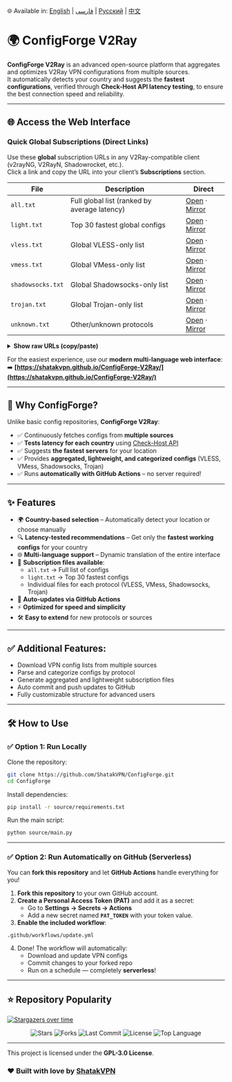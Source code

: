 🌐 Available in: [English](README.md) | [فارسی](README.fa.md) | [Русский](README.ru.md) | [中文](README.zh.md)

# 🌍 ConfigForge V2Ray 

**ConfigForge V2Ray** is an advanced open-source platform that aggregates and optimizes V2Ray VPN configurations from multiple sources.  
It automatically detects your country and suggests the **fastest configurations**, verified through **Check-Host API latency testing**, to ensure the best connection speed and reliability.

---

## 🌐 Access the Web Interface

### Quick Global Subscriptions (Direct Links)
Use these **global** subscription URLs in any V2Ray-compatible client (v2rayNG, V2RayN, Shadowrocket, etc.).  
Click a link and copy the URL into your client’s **Subscriptions** section.

| File | Description | Direct |
|---|---|---|
| `all.txt` | Full global list (ranked by average latency) | [Open](https://raw.githubusercontent.com/ShatakVPN/ConfigForge-V2Ray/main/configs/all.txt) · [Mirror](https://cdn.jsdelivr.net/gh/ShatakVPN/ConfigForge-V2Ray@main/configs/all.txt) |
| `light.txt` | Top 30 fastest global configs | [Open](https://raw.githubusercontent.com/ShatakVPN/ConfigForge-V2Ray/main/configs/light.txt) · [Mirror](https://cdn.jsdelivr.net/gh/ShatakVPN/ConfigForge-V2Ray@main/configs/light.txt) |
| `vless.txt` | Global VLESS-only list | [Open](https://raw.githubusercontent.com/ShatakVPN/ConfigForge-V2Ray/main/configs/vless.txt) · [Mirror](https://cdn.jsdelivr.net/gh/ShatakVPN/ConfigForge-V2Ray@main/configs/vless.txt) |
| `vmess.txt` | Global VMess-only list | [Open](https://raw.githubusercontent.com/ShatakVPN/ConfigForge-V2Ray/main/configs/vmess.txt) · [Mirror](https://cdn.jsdelivr.net/gh/ShatakVPN/ConfigForge-V2Ray@main/configs/vmess.txt) |
| `shadowsocks.txt` | Global Shadowsocks-only list | [Open](https://raw.githubusercontent.com/ShatakVPN/ConfigForge-V2Ray/main/configs/shadowsocks.txt) · [Mirror](https://cdn.jsdelivr.net/gh/ShatakVPN/ConfigForge-V2Ray@main/configs/shadowsocks.txt) |
| `trojan.txt` | Global Trojan-only list | [Open](https://raw.githubusercontent.com/ShatakVPN/ConfigForge-V2Ray/main/configs/trojan.txt) · [Mirror](https://cdn.jsdelivr.net/gh/ShatakVPN/ConfigForge-V2Ray@main/configs/trojan.txt) |
| `unknown.txt` | Other/unknown protocols | [Open](https://raw.githubusercontent.com/ShatakVPN/ConfigForge-V2Ray/main/configs/unknown.txt) · [Mirror](https://cdn.jsdelivr.net/gh/ShatakVPN/ConfigForge-V2Ray@main/configs/unknown.txt) |

<details>
<summary><strong>Show raw URLs (copy/paste)</strong></summary>

```
https://raw.githubusercontent.com/ShatakVPN/ConfigForge-V2Ray/main/configs/all.txt
https://raw.githubusercontent.com/ShatakVPN/ConfigForge-V2Ray/main/configs/light.txt
https://raw.githubusercontent.com/ShatakVPN/ConfigForge-V2Ray/main/configs/vless.txt
https://raw.githubusercontent.com/ShatakVPN/ConfigForge-V2Ray/main/configs/vmess.txt
https://raw.githubusercontent.com/ShatakVPN/ConfigForge-V2Ray/main/configs/shadowsocks.txt
https://raw.githubusercontent.com/ShatakVPN/ConfigForge-V2Ray/main/configs/trojan.txt
https://raw.githubusercontent.com/ShatakVPN/ConfigForge-V2Ray/main/configs/unknown.txt
```

_Mirrors (jsDelivr):_

```
https://cdn.jsdelivr.net/gh/ShatakVPN/ConfigForge-V2Ray@main/configs/all.txt
https://cdn.jsdelivr.net/gh/ShatakVPN/ConfigForge-V2Ray@main/configs/light.txt
https://cdn.jsdelivr.net/gh/ShatakVPN/ConfigForge-V2Ray@main/configs/vless.txt
https://cdn.jsdelivr.net/gh/ShatakVPN/ConfigForge-V2Ray@main/configs/vmess.txt
https://cdn.jsdelivr.net/gh/ShatakVPN/ConfigForge-V2Ray@main/configs/shadowsocks.txt
https://cdn.jsdelivr.net/gh/ShatakVPN/ConfigForge-V2Ray@main/configs/trojan.txt
https://cdn.jsdelivr.net/gh/ShatakVPN/ConfigForge-V2Ray@main/configs/unknown.txt
```
</details>

For the easiest experience, use our **modern multi-language web interface**:  
➡️ **[https://shatakvpn.github.io/ConfigForge-V2Ray/](https://shatakvpn.github.io/ConfigForge-V2Ray/)**

---

## 🚀 Why ConfigForge?
Unlike basic config repositories, **ConfigForge V2Ray**:
- ✅ Continuously fetches configs from **multiple sources**
- ✅ **Tests latency for each country** using [Check-Host API](https://check-host.net/)
- ✅ Suggests **the fastest servers** for your location
- ✅ Provides **aggregated, lightweight, and categorized configs** (VLESS, VMess, Shadowsocks, Trojan)
- ✅ Runs **automatically with GitHub Actions** – no server required!

---

## ✨ Features
- 🌍 **Country-based selection** – Automatically detect your location or choose manually  
- 🔍 **Latency-tested recommendations** – Get only the **fastest working configs** for your country  
- 🌐 **Multi-language support** – Dynamic translation of the entire interface  
- 📂 **Subscription files available**:
  - `all.txt` → Full list of configs
  - `light.txt` → Top 30 fastest configs
  - Individual files for each protocol (VLESS, VMess, Shadowsocks, Trojan)
- 🔄 **Auto-updates via GitHub Actions**
- ⚡ **Optimized for speed and simplicity**
- 🛠 **Easy to extend** for new protocols or sources

---

## ✅ Additional Features:
- Download VPN config lists from multiple sources  
- Parse and categorize configs by protocol  
- Generate aggregated and lightweight subscription files  
- Auto commit and push updates to GitHub  
- Fully customizable structure for advanced users  

---

## 🛠 How to Use

### ✅ Option 1: Run Locally
Clone the repository:
```bash
git clone https://github.com/ShatakVPN/ConfigForge.git
cd ConfigForge
```

Install dependencies:
```bash
pip install -r source/requirements.txt
```

Run the main script:
```bash
python source/main.py
```

---

### ✅ Option 2: Run Automatically on GitHub (Serverless)
You can **fork this repository** and let **GitHub Actions** handle everything for you!  

1. **Fork this repository** to your own GitHub account.  
2. **Create a Personal Access Token (PAT)** and add it as a secret:  
   - Go to **Settings → Secrets → Actions**  
   - Add a new secret named **`PAT_TOKEN`** with your token value.  
3. **Enable the included workflow**:
```bash
.github/workflows/update.yml
```
4. Done! The workflow will automatically:  
   - Download and update VPN configs  
   - Commit changes to your forked repo  
   - Run on a schedule — completely **serverless**!  

---
## ⭐ Repository Popularity
[![Stargazers over time](https://starchart.cc/ShatakVPN/ConfigForge-V2Ray.svg?variant=adaptive)](https://starchart.cc/ShatakVPN/ConfigForge-V2Ray)

<p align="center">
  <img src="https://img.shields.io/github/stars/ShatakVPN/ConfigForge?style=for-the-badge&color=yellow" alt="Stars" />
  <img src="https://img.shields.io/github/forks/ShatakVPN/ConfigForge?style=for-the-badge&color=blue" alt="Forks" />
  <img src="https://img.shields.io/github/last-commit/ShatakVPN/ConfigForge?style=for-the-badge&color=brightgreen" alt="Last Commit" />
  <img src="https://img.shields.io/github/license/ShatakVPN/ConfigForge?style=for-the-badge&color=orange" alt="License" />
  <img src="https://img.shields.io/github/languages/top/ShatakVPN/ConfigForge?style=for-the-badge&color=purple" alt="Top Language" />
</p>

---
This project is licensed under the **GPL-3.0 License**.  

### ❤️ Built with love by [ShatakVPN](https://github.com/ShatakVPN)
